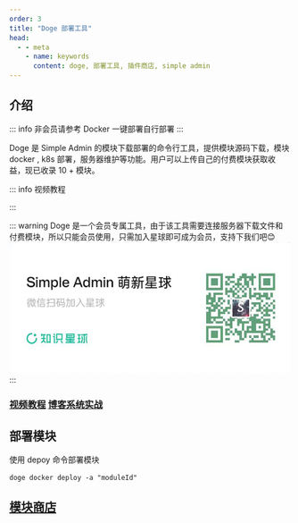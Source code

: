 ```yaml
---
order: 3
title: "Doge 部署工具"
head:
  - - meta
    - name: keywords
      content: doge, 部署工具, 插件商店, simple admin
---
```


## 介绍

::: info 
非会员请参考 Docker 一键部署自行部署
:::


Doge 是 Simple Admin 的模块下载部署的命令行工具，提供模块源码下载，模块 docker , k8s 部署，服务器维护等功能。用户可以上传自己的付费模块获取收益，现已收录 10 + 模块。

::: info 视频教程

<BiliBili bvid="BV1vg4y1Z7hK" />

:::


::: warning
Doge 是一个会员专属工具，由于该工具需要连接服务器下载文件和付费模块，所以只能会员使用，只需加入星球即可成为会员，支持下我们吧😊
![qrcode](/assets/planet.png)
:::

### [视频教程](https://www.bilibili.com/video/BV1vg4y1Z7hK/?share_source=copy_web&vd_source=f045c6cd68640dbfa7188638af9c7b03) [博客系统实战](https://space.bilibili.com/9872669/channel/collectiondetail?sid=2007668)

## 部署模块

使用 depoy 命令部署模块

```shell
doge docker deploy -a "moduleId"
```

## [模块商店](https://doge.ryansu.tech/store/index)